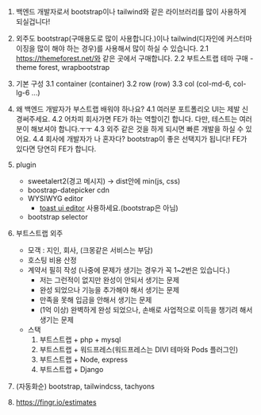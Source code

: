 1. 백엔드 개발자로서 bootstrap이나 tailwind와 같은 라이브러리를 많이 사용하게 되실겁니다!

2. 외주도 bootstrap(구매용도로 많이 사용합니다.)이나 tailwind(디자인에 커스터마이징을 많이 해야 하는 경우)를 사용해서 많이 하실 수 있습니다.
   2.1 https://themeforest.net/와 같은 곳에서 구매합니다.
   2.2 부트스트랩 테마 구매 - theme forest, wrapbootstrap

3. 기본 구성
   3.1 container (container)
   3.2 row (row)
   3.3 col (col-md-6, col-lg-6 ...)

4. 왜 백엔드 개발자가 부스트랩 배워야 하나요?
   4.1 여러분 포트폴리오 UI는 제발 신경써주세요.
   4.2 어차피 회사가면 FE가 하는 역할이긴 합니다. 다만, 테스트는 여러분이 해보셔야 합니다.ㅜㅜ
   4.3 외주 같은 것을 하게 되시면 빠른 개발을 하실 수 있어요.
   4.4 회사에 개발자가 나 혼자다? bootstrap이 좋은 선택지가 됩니다! FE가 있다면 당연히 FE가 합니다.

5. plugin

    - sweetalert2(경고 메시지) -> dist안에 min(js, css)
    - boostrap-datepicker cdn
    - WYSIWYG editor
        - [toast ui editor](https://ui.toast.com/tui-editor) 사용하세요.(bootstrap은 아님)
    - bootstrap selector

6. 부트스트랩 외주

    - 모객 : 지인, 회사, (크몽같은 서비스는 부담)
    - 호스팅 비용 산정
    - 계약서 필히 작성 (나중에 문제가 생기는 경우가 꼭 1~2번은 있습니다.)
        - 저는 그런적이 없지만 완성이 안되서 생기는 문제
        - 완성 되었으나 기능을 추가해야 해서 생기는 문제
        - 만족을 못해 입금을 안해서 생기는 문제
        - (1억 이상) 완벽하게 완성 되었으나, 손배로 사업적으로 이득을 챙기려 해서 생기는 문제
    - 스택
        1. 부트스트랩 + php + mysql
        2. 부트스트랩 + 워드프레스(워드프레스는 DIVI 테마와 Pods 플러그인)
        3. 부트스트랩 + Node, express
        4. 부트스트랩 + Django

7. (자동화순) bootstrap, tailwindcss, tachyons

8. https://fingr.io/estimates
